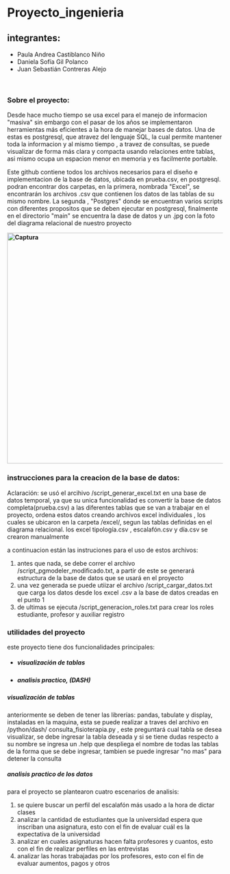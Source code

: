 # Proyecto_ingenieria
<h2>integrantes:</h2>
<ul>
  <li>Paula Andrea Castiblanco Niño</li>
  <li>Daniela Sofía Gil Polanco </li>
  <li>Juan Sebastián Contreras Alejo </li>
 </ul>
<br>

<h3>Sobre el proyecto:</h3>
<p> Desde hace mucho tiempo se usa excel para el manejo de informacion "masiva" sin embargo con el pasar de los años se implementaron herramientas más eficientes a la hora de manejar bases de datos. Una de estas es postgresql, que atravez del lenguaje SQL, la cual permite mantener toda la informacion y al mismo tiempo , a travez de consultas, se puede visualizar de forma más clara y compacta usando relaciones entre tablas, asi mismo ocupa un espacion menor en memoria y es facilmente portable. </p>

<p> Este github contiene todos los archivos necesarios para el diseño e implementacion de la base de datos, ubicada en prueba.csv, en postgresql. <br>
podran encontrar dos carpetas, en la primera, nombrada "Excel", se encontrarán los archivos .csv que contienen los datos de las tablas de su mismo nombre. La segunda , "Postgres" donde se encuentran varios scripts con diferentes propositos que se deben ejecutar en postgresql, finalmente en el directorio "main" se encuentra la dase de datos y un .jpg con la foto del diagrama relacional de nuestro proyecto </p>

<b> <img width="538" alt="Captura" src="https://user-images.githubusercontent.com/91902584/170176711-4af65035-6b28-4969-8ce8-c310a6a17b52.png"> </b>


 
<h3>instrucciones para la creacion de la base de datos:</h3>
<p>Aclaración:  se usó el arcihivo /script_generar_excel.txt en una base de datos temporal, ya que su unica funcionalidad es convertir la base de datos completa(prueba.csv) a las diferentes tablas que se van a trabajar en el proyecto,  ordena estos datos creando archivos excel individuales , los cuales se ubicaron en la carpeta /excel/, segun las tablas definidas en el diagrama relacional. los excel tipología.csv , escalafón.csv y día.csv se crearon manualmente </p>

a continuacion están las instruciones para el uso de estos archivos: <br>
<ol>
  <li>antes que nada, se debe correr el archivo /script_pgmodeler_modificado.txt, a partir de este se generará estructura de la base de datos que se usará en el    proyecto
  <li>una vez generada se puede utiizar el archivo /script_cargar_datos.txt que carga los datos desde los excel .csv a la base de datos creadas en el punto 1
  <li>de ultimas se ejecuta /script_generacion_roles.txt para crear los roles estudiante, profesor y auxiliar registro
</ol>


<h3> utilidades del proyecto </h3>
este proyecto tiene dos funcionalidades principales:
<ul>
  <li><h5>visualización de tablas</h5>
  <li><h5>analisis practico, (DASH) </h5>
</ul>

<h5>visualización de tablas</h5>
<p> anteriormente se deben de tener las librerías: pandas, tabulate y display, instaladas en la maquina, esta se puede realizar a traves del archivo en /python/dash/ consulta_fisioterapia.py , este preguntará cual tabla se desea visualizar, se debe ingresar la tabla deseada y si se tiene dudas respecto a su nombre se ingresa un .help que despliega el nombre de todas las tablas de la forma que se debe ingresar, tambien se puede ingresar "no mas" para detener la consulta</p>


<h5>analisis practico de los datos</h5>
 para el proyecto se plantearon cuatro escenarios de analisis:
 <ol>
    <li> se quiere buscar un perfil del escalafón más usado a la hora de dictar clases
    <li> analizar la cantidad de estudiantes que la universidad espera que inscriban una asignatura, esto con el fin de evaluar cuál es la expectativa de la universidad  
     <li>analizar en cuales asignaturas hacen falta profesores y cuantos, esto con el fin de realizar perfiles en las entrevistas
      <li> analizar las horas trabajadas por los profesores, esto con el fin de evaluar aumentos, pagos y otros
 </ol>






  
 



